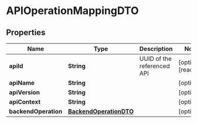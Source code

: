

# APIOperationMappingDTO

## Properties

Name | Type | Description | Notes
------------ | ------------- | ------------- | -------------
**apiId** | **String** | UUID of the referenced API  |  [optional] [readonly]
**apiName** | **String** |  |  [optional]
**apiVersion** | **String** |  |  [optional]
**apiContext** | **String** |  |  [optional]
**backendOperation** | [**BackendOperationDTO**](BackendOperationDTO.md) |  |  [optional]



